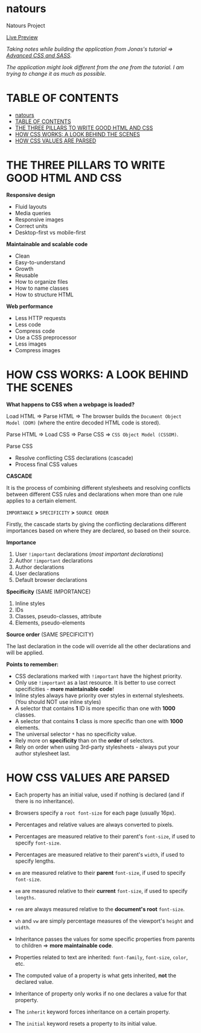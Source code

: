 # natours
 Natours Project

[Live Preview](https://catalinpit.github.io/natours/)

*Taking notes while building the application from Jonas's tutorial => [Advanced CSS and SASS](https://udemy.com/course/advanced-css-and-sass).*

*The application might look different from the one from the tutorial. I am trying to change it as much as possible.*

# TABLE OF CONTENTS
- [natours](#natours)
- [TABLE OF CONTENTS](#table-of-contents)
- [THE THREE PILLARS TO WRITE GOOD HTML AND CSS](#the-three-pillars-to-write-good-html-and-css)
- [HOW CSS WORKS: A LOOK BEHIND THE SCENES](#how-css-works-a-look-behind-the-scenes)
- [HOW CSS VALUES ARE PARSED](#how-css-values-are-parsed)

# THE THREE PILLARS TO WRITE GOOD HTML AND CSS

**Responsive design**

* Fluid layouts
* Media queries
* Responsive images
* Correct units
* Desktop-first vs mobile-first

**Maintainable and scalable code**

* Clean
* Easy-to-understand
* Growth
* Reusable
* How to organize files
* How to name classes
* How to structure HTML

**Web performance**

* Less HTTP requests
* Less code
* Compress code
* Use a CSS preprocessor
* Less images
* Compress images

# HOW CSS WORKS: A LOOK BEHIND THE SCENES

**What happens to CSS when a webpage is loaded?**

Load HTML => Parse HTML => The browser builds the `Document Object Model (DOM)` (where the entire decoded HTML code is stored).

Parse HTML => Load CSS => Parse CSS => `CSS Object Model (CSSOM)`.

Parse CSS

* Resolve conflicting CSS declarations (cascade)
* Process final CSS values

**CASCADE**

It is the process of combining different stylesheets and resolving conflicts between different CSS rules and declarations when more than one rule applies to a certain element. 

`IMPORTANCE` **>** `SPECIFICITY` **>** `SOURCE ORDER`

Firstly, the cascade starts by giving the conflicting declarations different importances based on where they are declared, so based on their source.

**Importance**

1. User `!important` declarations (*most important declarations*)
2. Author `!important` declarations
3. Author declarations
4. User declarations
5. Default browser declarations

**Specificity** (SAME IMPORTANCE)

1. Inline styles
2. IDs
3. Classes, pseudo-classes, attribute
4. Elements, pseudo-elements

**Source order** (SAME SPECIFICITY)

The last declaration in the code will override all the other declarations and will be applied.

**Points to remember:**

* CSS declarations marked with `!important` have the highest priority.
* Only use `!important` as a last resource. It is better to use correct specificities - **more maintainable code**!
* Inline styles always have priority over styles in external stylesheets. (You should NOT use inline styles)
* A selector that contains **1** ID is more specific than one with **1000** classes.
* A selector that contains **1** class is more specific than one with **1000** elements.
* The universal selector `*` has no specificity value.
* Rely more on **specificity** than on the **order** of selectors. 
* Rely on order when using 3rd-party stylesheets - always put your author stylesheet last.

# HOW CSS VALUES ARE PARSED

* Each property has an initial value, used if nothing is declared (and if there is no inheritance).
* Browsers specify a `root font-size` for each page (usually 16px).
* Percentages and relative values are always converted to pixels. 
* Percentages are measured relative to their parent's `font-size`, if used to specify `font-size`.
* Percentages are measured relative to their parent's `width`, if used to specify lengths. 
* `em` are measured relative to their **parent** `font-size`, if used to specify `font-size`.
* `em` are measured relative to their **current** `font-size`, if used to specify `lengths`.
* `rem` are always measured relative to the **document's root** `font-size`.
* `vh` and `vw` are simply percentage measures of the viewport's `height` and `width`.

* Inheritance passes the values for some specific properties from parents to children => **more maintainable code**.
* Properties related to text are inherited: `font-family`, `font-size`, `color`, etc.
* The computed value of a property is what gets inherited, **not** the declared value.
* Inheritance of property only works if no one declares a value for that property. 
* The `inherit` keyword forces inheritance on a certain property.
* The `initial` keyword resets a property to its initial value.